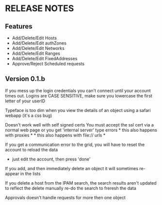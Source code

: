 RELEASE NOTES
=============

Features
-------------

* Add/Delete/Edit Hosts
* Add/Delete/Edit authZones
* Add/Delete/Edit Networks
* Add/Delete/Edit Ranges
* Add/Delete/Edit FixedAddresses
* Approve/Reject Scheduled requests

Version 0.1.b
-------------

If you mess up the login credentials you can't connect until your account
times out. Logins are CASE SENSITIVE, make sure you lowercase the first
letter of your userID

Typeface is too dim when you view the details of an object using a safari
webapp (it's a css bug)

Doesn't work well with self signed certs
    You must accept the ssl cert via a normal web page
    or you get 'internal server' type errors
    * this also happens with proxies *
    * this also happens with file:// urls *

If you get a communication error to the grid, you will
have to reset the account to reload the data
 - just edit the account, then press 'done'

If you add, and then immediately delete an object it
    will sometimes re-appear in the lists

If you delete a host from the IPAM search, the search
results aren't updated to reflect the delete
    manually re-do the search to freresh the data

Approvals doesn't handle requests for more then one object



